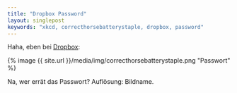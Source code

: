 ```yaml
---
title: "Dropbox Password"
layout: singlepost
keywords: "xkcd, correcthorsebatterystaple, dropbox, password"
---
```


Haha, eben bei [Dropbox](http://dropbox.com):

{% image {{ site.url }}/media/img/correcthorsebatterystaple.png "Passwort" %}

Na, wer errät das Passwort? Auflösung: Bildname.